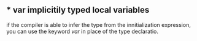## * var implicitily typed local variables

if the compiler is able to infer the type from the innitialization expression, you can use the keyword *var* in place of the type declaratio.